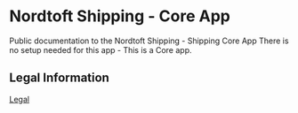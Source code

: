 # Nordtoft Shipping - Core App

Public documentation to the Nordtoft Shipping - Shipping Core App
There is no setup needed for this app - This is a Core app.


## Legal Information

[Legal](./Legal.md)
